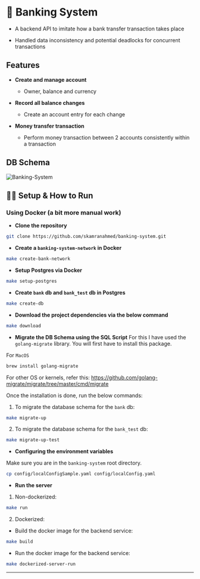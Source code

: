 # 🏦 Banking System

- A backend API to imitate how a bank transfer transaction takes place

- Handled data inconsistency and potential deadlocks for concurrent transactions

## Features 
- **Create and manage account**

  - Owner, balance and currency

- **Record all balance changes**

  - Create an account entry for each change

- **Money transfer transaction**
  - Perform money transaction between 2 accounts consistently within a transaction

## DB Schema
![Banking-System](https://user-images.githubusercontent.com/43776315/163681485-499ea22d-b2fd-49d9-acd6-0d23792cc164.png)

## 🏃‍♂️ Setup & How to Run
### Using Docker (a bit more manual work)

- **Clone the repository**
```bash
git clone https://github.com/skamranahmed/banking-system.git
```

- **Create a `banking-system-network` in Docker**
```bash
make create-bank-network
```

- **Setup Postgres via Docker**
```bash
make setup-postgres
```

- **Create `bank` db and `bank_test` db in Postgres**
```bash
make create-db
```

- **Download the project dependencies via the below command**
```bash
make download
```

- **Migrate the DB Schema using the SQL Script**
For this I have used the `golang-migrate` library. You will first have to install this package. 

For `MacOS`
```bash
brew install golang-migrate
```

For other OS or kernels, refer this: https://github.com/golang-migrate/migrate/tree/master/cmd/migrate

Once the installation is done, run the below commands:

1. To migrate the database schema for the `bank` db:
```bash
make migrate-up
```

2. To migrate the database schema for the `bank_test` db:
```bash
make migrate-up-test
```

- **Configuring the environment variables**

Make sure you are in the `banking-system` root directory.
```bash
cp config/localConfigSample.yaml config/localConfig.yaml
```

- **Run the server**
1. Non-dockerized:
```bash
make run
```

2. Dockerized:

- Build the docker image for the backend service:
```bash
make build
```

- Run the docker image for the backend service:
```bash
make dockerized-server-run
```

<hr>